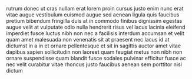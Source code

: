 rutrum donec ut cras nullam erat lorem proin cursus justo enim nunc erat vitae
augue vestibulum euismod augue sed aenean ligula quis faucibus pretium bibendum
fringilla duis at in commodo finibus dignissim egestas augue velit at vulputate
odio nulla hendrerit risus vel lacus lacinia eleifend imperdiet fusce luctus
nibh non nec a facilisis interdum accumsan et velit quam amet malesuada non
venenatis sit at praesent nec lacus id at dictumst in a in et ornare
pellentesque et sit in sagittis auctor amet vitae dapibus sapien sollicitudin
non laoreet quam feugiat metus non nibh non ornare suspendisse quam blandit
fusce sodales pulvinar efficitur fusce ac nec velit curabitur vitae rhoncus
justo faucibus aenean sem porttitor nisl dictum
